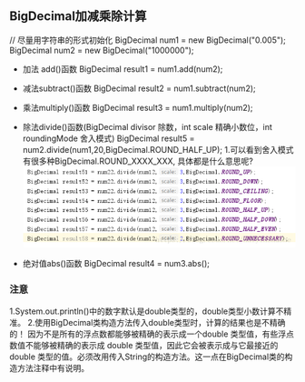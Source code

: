 

## BigDecimal加减乘除计算

 // 尽量用字符串的形式初始化
BigDecimal num1 = new BigDecimal("0.005");
BigDecimal num2 = new BigDecimal("1000000");
* 加法 add()函数 
BigDecimal result1 = num1.add(num2);
* 减法subtract()函数
BigDecimal result2 = num1.subtract(num2);
* 乘法multiply()函数
BigDecimal result3 = num1.multiply(num2);
* 除法divide()函数(BigDecimal divisor 除数，int scale 精确小数位，int roundingMode 舍入模式)
BigDecimal result5 = num2.divide(num1,20,BigDecimal.ROUND_HALF_UP);
1.可以看到舍入模式有很多种BigDecimal.ROUND_XXXX_XXX, 具体都是什么意思呢?
![img](/static/image/2018091611573630.png)



* 绝对值abs()函数
BigDecimal result4 = num3.abs();
### 注意
1.System.out.println()中的数字默认是double类型的，double类型小数计算不精准。
2.使用BigDecimal类构造方法传入double类型时，计算的结果也是不精确的！
因为不是所有的浮点数都能够被精确的表示成一个double 类型值，有些浮点数值不能够被精确的表示成 double 类型值，因此它会被表示成与它最接近的 double 类型的值。必须改用传入String的构造方法。这一点在BigDecimal类的构造方法注释中有说明。
